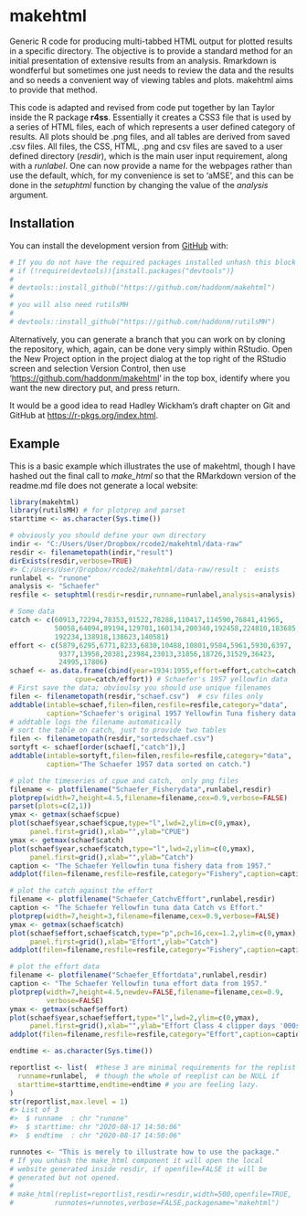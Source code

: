 
<!-- README.md is generated from README.Rmd. Please edit that file -->

# makehtml

<!-- badges: start -->

<!-- badges: end -->

Generic R code for producing multi-tabbed HTML output for plotted
results in a specific directory. The objective is to provide a standard
method for an initial presentation of extensive results from an
analysis. Rmarkdown is wondferful but sometimes one just needs to review
the data and the results and so needs a convenient way of viewing tables
and plots. makehtml aims to provide that method.

This code is adapted and revised from code put together by Ian Taylor
inside the R package **r4ss**. Essentially it creates a CSS3 file that
is used by a series of HTML files, each of which represents a user
defined category of results. All plots should be .png files, and all
tables are derived from saved .csv files. All files, the CSS, HTML, .png
and csv files are saved to a user defined directory (*resdir*), which is
the main user input requirement, along with a *runlabel*. One can now
provide a name for the webpages rather than use the default, which, for
my convenience is set to ‘aMSE’, and this can be done in the *setuphtml*
function by changing the value of the *analysis* argument.

## Installation

You can install the development version from
[GitHub](https://github.com/haddonm/aMSE) with:

``` r
# If you do not have the required packages installed unhash this block and run it
# if (!require(devtools)){install.packages("devtools")} 
# 
# devtools::install_github("https://github.com/haddonm/makehtml")
# 
# you will also need rutilsMH
# 
# devtools::install_github("https://github.com/haddonm/rutilsMH")
```

Alternatively, you can generate a branch that you can work on by cloning
the repository, which, again, can be done very simply within RStudio.
Open the New Project option in the project dialog at the top right of
the RStudio screen and selection Version Control, then use
‘<https://github.com/haddonm/makehtml>’ in the top box, identify where
you want the new directory put, and press return.

It would be a good idea to read Hadley Wickham’s draft chapter on Git
and GitHub at <https://r-pkgs.org/index.html>.

## Example

This is a basic example which illustrates the use of makehtml, though I
have hashed out the final call to *make\_html* so that the RMarkdown
version of the readme.md file does not generate a local website:

``` r
library(makehtml)
library(rutilsMH) # for plotprep and parset
starttime <- as.character(Sys.time())

# obviously you should define your own directory
indir <- "C:/Users/User/Dropbox/rcode2/makehtml/data-raw" 
resdir <- filenametopath(indir,"result")
dirExists(resdir,verbose=TRUE)
#> C:/Users/User/Dropbox/rcode2/makehtml/data-raw/result :  exists
runlabel <- "runone"
analysis <- "Schaefer"
resfile <- setuphtml(resdir=resdir,runname=runlabel,analysis=analysis)

# Some data
catch <- c(60913,72294,78353,91522,78288,110417,114590,76841,41965,
           50058,64094,89194,129701,160134,200340,192458,224810,183685,
           192234,138918,138623,140581)
effort <- c(5879,6295,6771,8233,6830,10488,10801,9584,5961,5930,6397,
            9377,13958,20381,23984,23013,31856,18726,31529,36423,
            24995,17806)
schaef <- as.data.frame(cbind(year=1934:1955,effort=effort,catch=catch,
                cpue=catch/effort)) # Schaefer's 1957 yellowfin data
# First save the data; obvioulsy you should use unique filenames
filen <- filenametopath(resdir,"schaef.csv")  # csv files only
addtable(intable=schaef,filen=filen,resfile=resfile,category="data",
         caption="Schaefer's original 1957 Yellowfin Tuna fishery data.")
# addtable logs the filename automatically
# sort the table on catch, just to provide two tables
filen <- filenametopath(resdir,"sortedschaef.csv")
sortyft <- schaef[order(schaef[,"catch"]),]
addtable(intable=sortyft,filen=filen,resfile=resfile,category="data",
         caption="The Schaefer 1957 data sorted on catch.")

# plot the timeseries of cpue and catch,  only png files
filename <- plotfilename("Schaefer_Fisherydata",runlabel,resdir)
plotprep(width=7,height=4.5,filename=filename,cex=0.9,verbose=FALSE)
parset(plots=c(2,1))
ymax <- getmax(schaef$cpue)
plot(schaef$year,schaef$cpue,type="l",lwd=2,ylim=c(0,ymax),
     panel.first=grid(),xlab="",ylab="CPUE")
ymax <- getmax(schaef$catch)
plot(schaef$year,schaef$catch,type="l",lwd=2,ylim=c(0,ymax),
     panel.first=grid(),xlab="",ylab="Catch")
caption <- "The Schaefer Yellowfin tuna fishery data from 1957."
addplot(filen=filename,resfile=resfile,category="Fishery",caption=caption)  

# plot the catch against the effort
filename <- plotfilename("Schaefer_CatchvEffort",runlabel,resdir)
caption <- "The Schaefer Yellowfin tuna data Catch vs Effort."
plotprep(width=7,height=3,filename=filename,cex=0.9,verbose=FALSE)
ymax <- getmax(schaef$catch)
plot(schaef$effort,schaef$catch,type="p",pch=16,cex=1.2,ylim=c(0,ymax),
     panel.first=grid(),xlab="Effort",ylab="Catch")
addplot(filen=filename,resfile=resfile,category="Fishery",caption=caption)  

# plot the effort data
filename <- plotfilename("Schaefer_Effortdata",runlabel,resdir)
caption <- "The Schaefer Yellowfin tuna effort data from 1957."
plotprep(width=7,height=4.5,newdev=FALSE,filename=filename,cex=0.9,
         verbose=FALSE)
ymax <- getmax(schaef$effort)
plot(schaef$year,schaef$effort,type="l",lwd=2,ylim=c(0,ymax),
     panel.first=grid(),xlab="",ylab="Effort Class 4 clipper days '000s")
addplot(filen=filename,resfile=resfile,category="Effort",caption=caption)  

endtime <- as.character(Sys.time())

reportlist <- list(  #these 3 are minimal requirements for the replist
  runname=runlabel,  # though the whole of reeplist can be NULL if 
  starttime=starttime,endtime=endtime # you are feeling lazy.
)
str(reportlist,max.level = 1)
#> List of 3
#>  $ runname  : chr "runone"
#>  $ starttime: chr "2020-08-17 14:50:06"
#>  $ endtime  : chr "2020-08-17 14:50:06"

runnotes <- "This is merely to illustrate how to use the package."
# If you unhash the make_html component it will open the local 
# website generated inside resdir, if openfile=FALSE it will be 
# generated but not opened.
#
# make_html(replist=reportlist,resdir=resdir,width=500,openfile=TRUE,
#          runnotes=runnotes,verbose=FALSE,packagename="makehtml")
```

